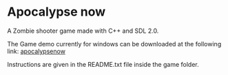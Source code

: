 # Apocalypse now
A Zombie shooter game made with C++ and SDL 2.0.

The Game demo currently for windows can be downloaded at the following link:
<a href="https://drive.google.com/file/d/1GQuuTQ-wKAaMi9zhWHJpuk-C6MMbEEfR/view?usp=sharing"> apocalypsenow </a>

Instructions are given in the README.txt file inside the game folder. 
